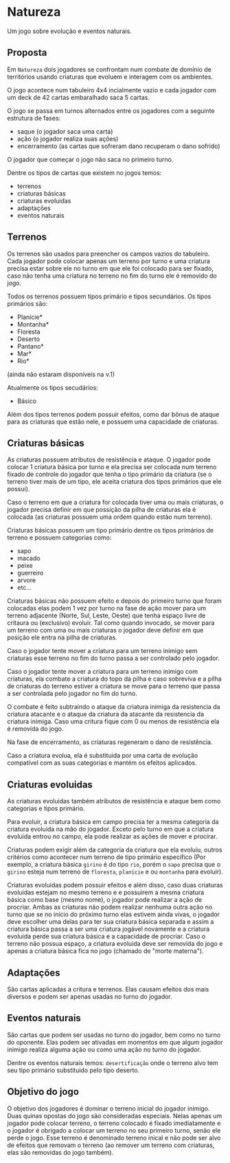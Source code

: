 # Natureza
Um jogo sobre evolução e eventos naturais.

## Proposta
Em `Natureza` dois jogadores se confrontam num combate de domínio de territórios usando criaturas que evoluem e interagem com os ambientes.

O jogo acontece num tabuleiro 4x4 incialmente vazio e cada jogador com um deck de 42 cartas embaralhado saca 5 cartas.

O jogo se passa em turnos alternados entre os jogadores com a seguinte estrutura de fases:
- saque (o jogador saca uma carta)
- ação (o jogador realiza suas ações)
- encerramento (as cartas que sofreram dano recuperam o dano sofrido)

O jogador que começar o jogo não saca no primeiro turno.

Dentre os tipos de cartas que existem no jogos temos:
- terrenos
- criaturas básicas
- criaturas evoluidas
- adaptações
- eventos naturais

## Terrenos

Os terrenos são usados para preencher os campos vazios do tabuleiro. Cada jogador pode colocar apenas um terreno por turno e uma criatura precisa estar sobre ele no turno em que ele foi colocado para ser fixado, caso não tenha uma criatura no terreno no fim do turno ele é removido do jogo.

Todos os terrenos possuem tipos primário e tipos secundários.
Os tipos primários são:
- Planície*
- Montanha*
- Floresta
- Deserto
- Pantano*
- Mar*
- Rio*

(ainda não estaram disponíveis na v.1)

Atualmente os tipos secudários:
- Básico

Além dos tipos terrenos podem possuir efeitos, como dar bônus de ataque para as criaturas que estão nele, e possuem uma capacidade de criaturas.

## Criaturas básicas

As criaturas possuem atributos de resistência e ataque. O jogador pode colocar 1 criatura básica por turno e ela precisa ser colocada num terreno fixado de controle do jogador que tenha o tipo primário da criatura (se o terreno tiver mais de um tipo, ele aceita criatura dos tipos primários que ele possui).

Caso o terreno em que a criatura for colocada tiver uma ou mais criaturas, o jogador precisa definir em que possição da pilha de criaturas ela é colocada (as criaturas possuem uma ordem quando estão num terreno).

Criaturas básicas possuem um tipo primário dentre os tipos primários de terreno e possuem categorias como:
- sapo
- macado
- peixe
- guerreiro
- arvore
- etc...

Criaturas básicas não possuem efeito e depois do primeiro turno que foram colocadas elas podem 1 vez por turno na fase de ação mover para um terreno adjacente (Norte, Sul, Leste, Oeste) que tenha espaço livre de critaura ou (exclusivo) evoluir. Tal como quando invocado, se mover para um terreno com uma ou mais criaturas o jogador deve definir em que posição ele entra na pilha de criaturas.

Caso o jogador tente mover a criatura para um terreno inimigo sem criaturas esse terreno no fim do turno passa a ser controlado pelo jogador.

Caso o jogador tente mover a criatura para um terreno inimigo com criaturas, ela combate a criatura do topo da pilha e caso sobreviva e a pilha de criaturas do terreno estiver a criatura se move para o terreno que passa a ser controlada pelo jogador no fim do turno.

O combate é feito subtraindo o ataque da criatura inimiga da resistencia da criatura atacante e o ataque da criatura da atacante da resistencia da criatura inimiga. Caso uma critura fique com 0 ou menos de resistência ela é removida do jogo.

Na fase de encerramento, as criaturas regeneram o dano de resistência.

Caso a criatura evolua, ela é substituida por uma carta de evolução compatível com as suas categorias e mantém os efeitos aplicados.

## Criaturas evoluidas

As criaturas evoluidas também atributos de resistência e ataque bem como categorias e tipos primário.

Para evoluir, a criatura básica em campo precisa ter a mesma categoria da criatura evoluida na mão do jogador. Exceto pelo turno em que a criatura evoluida entrou no campo, ela pode realizar as ações de mover e procirar.

Criaturas podem exigir além da categoria da criatura que ela evoluiu, outros critérios como acontecer num terreno de tipo primário específico (Por exemplo, a criatura básica `girino` é do tipo `rio`, porém o `sapo` precisa que o `girino` esteja num terreno de `floresta`, `planície` e ou `montanha` para evoluir).

Criaturas evoluidas podem possuir efeitos e além disso, caso duas criaturas evoluidas estejam no mesmo terreno e e possuirem a mesma criatura básica como base (mesmo nome), o jogador pode realizar a ação de procriar. Ambas as criaturas não podem realizar nenhuma outra ação no turno que se no início do próximo turno elas estivem ainda vivas, o jogador deve escolher uma delas para ter sua criatura básica separada e assim a criatura básica passa a ser uma criatura jogável novamente e a criatura evoluida perde sua criatura básica e a capacidade de procriar. Caso o terreno não possua espaço, a criatura evoluida deve ser removida do jogo e apenas a criatura básica fica no jogo (chamado de "morte materna").

## Adaptações

São cartas aplicadas a critura e terrenos. Elas causam efeitos dos mais diversos e podem ser apenas usadas no turno do jogador.

## Eventos naturais

São cartas que podem ser usadas no turno do jogador, bem como no turno do oponente. Elas podem ser ativadas em momentos em que algum jogador inimigo realiza alguma ação ou como uma ação no turno do jogador.

Dentre os eventos naturais temos: `desertificação` onde o terreno alvo tem seu tipo primário substituido pelo tipo deserto.

## Objetivo do jogo

O objetivo dos jogadores é dominar o terreno inicial do jogador inimigo. Duas quinas opostas do jogo são consideradas especiais. Nelas apenas um jogador pode colocar terreno, o terreno colocado é fixado imediatamente e o jogador é obrigado a colocar um terreno no seu primeiro turno, senão ele perde o jogo. Esse terreno é denominado terreno inical e não pode ser alvo de efeitos que removam o terreno (ao remover um terreno com criaturas, elas são removidas do jogo também).


